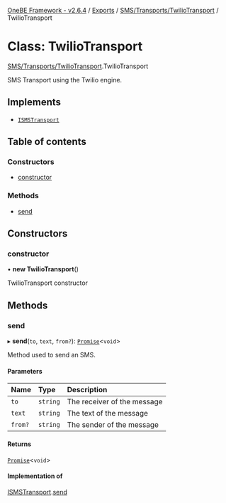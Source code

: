 [OneBE Framework - v2.6.4](../README.md) / [Exports](../modules.md) / [SMS/Transports/TwilioTransport](../modules/SMS_Transports_TwilioTransport.md) / TwilioTransport

# Class: TwilioTransport

[SMS/Transports/TwilioTransport](../modules/SMS_Transports_TwilioTransport.md).TwilioTransport

SMS Transport using the Twilio engine.

## Implements

- [`ISMSTransport`](../interfaces/SMS_Transports_ISMSTransport.ISMSTransport.md)

## Table of contents

### Constructors

- [constructor](SMS_Transports_TwilioTransport.TwilioTransport.md#constructor)

### Methods

- [send](SMS_Transports_TwilioTransport.TwilioTransport.md#send)

## Constructors

### constructor

• **new TwilioTransport**()

TwilioTransport constructor

## Methods

### send

▸ **send**(`to`, `text`, `from?`): [`Promise`]( https://developer.mozilla.org/en-US/docs/Web/JavaScript/Reference/Global_Objects/Promise )<`void`\>

Method used to send an SMS.

#### Parameters

| Name | Type | Description |
| :------ | :------ | :------ |
| `to` | `string` | The receiver of the message |
| `text` | `string` | The text of the message |
| `from?` | `string` | The sender of the message |

#### Returns

[`Promise`]( https://developer.mozilla.org/en-US/docs/Web/JavaScript/Reference/Global_Objects/Promise )<`void`\>

#### Implementation of

[ISMSTransport](../interfaces/SMS_Transports_ISMSTransport.ISMSTransport.md).[send](../interfaces/SMS_Transports_ISMSTransport.ISMSTransport.md#send)
